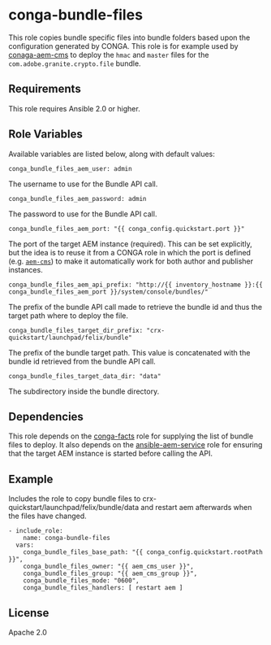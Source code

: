 # conga-bundle-files

This role copies bundle specific files into bundle folders based upon
the configuration generated by CONGA. This role is for example used by
[conaga-aem-cms](https://github.com/wcm-io-devops/ansible-conga-aem-cms) to deploy the `hmac` and `master` files for the
`com.adobe.granite.crypto.file` bundle.

## Requirements

This role requires Ansible 2.0 or higher.

## Role Variables

Available variables are listed below, along with default values:

    conga_bundle_files_aem_user: admin

The username to use for the Bundle API call.

    conga_bundle_files_aem_password: admin

The password to use for the Bundle API call.

    conga_bundle_files_aem_port: "{{ conga_config.quickstart.port }}"

The port of the target AEM instance (required). This can be set
explicitly, but the idea is to reuse it from a CONGA role in which the
port is defined (e.g.
[`aem-cms`](https://github.com/wcm-io-devops/conga-aem-definitions/blob/develop/conga-aem-definitions/src/main/roles/aem-cms.yaml))
to make it automatically work for both author and publisher instances.

    conga_bundle_files_aem_api_prefix: "http://{{ inventory_hostname }}:{{ conga_bundle_files_aem_port }}/system/console/bundles/"

The prefix of the bundle API call made to retrieve the bundle id and
thus the target path where to deploy the file.

    conga_bundle_files_target_dir_prefix: "crx-quickstart/launchpad/felix/bundle"
    
The prefix of the bundle target path. This value is concatenated with
the bundle id retrieved from the bundle API call.
    
    conga_bundle_files_target_data_dir: "data"

The subdirectory inside the bundle directory.

## Dependencies

This role depends on the
[conga-facts](https://github.com/wcm-io-devops/ansible-conga-facts) role
for supplying the list of bundle files to deploy. It also depends on the
[ansible-aem-service](https://github.com/wcm-io-devops/ansible-aem-service)
role for ensuring that the target AEM instance is started before calling
the API.

## Example

Includes the role to copy bundle files to
crx-quickstart/launchpad/felix/bundle<id>/data and restart aem
afterwards when the files have changed.

    - include_role: 
        name: conga-bundle-files
      vars: 
        conga_bundle_files_base_path: "{{ conga_config.quickstart.rootPath }}",
        conga_bundle_files_owner: "{{ aem_cms_user }}",
        conga_bundle_files_group: "{{ aem_cms_group }}",
        conga_bundle_files_mode: "0600",
        conga_bundle_files_handlers: [ restart aem ]

## License

Apache 2.0

